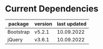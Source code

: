 # Current Dependencies

| package | version | last updated |
|---------|----------|-------------|
| Bootstrap | v5.2.1 | 10.09.2022 |
| jQuery    | v3.6.1 | 10.09.2022 |
